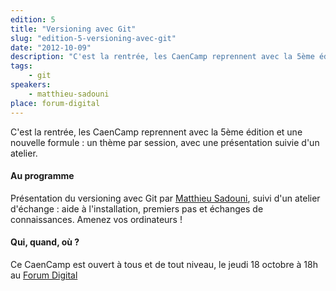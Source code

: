 ```yaml
---
edition: 5
title: "Versioning avec Git"
slug: "edition-5-versioning-avec-git"
date: "2012-10-09"
description: "C'est la rentrée, les CaenCamp reprennent avec la 5ème édition et une nouvelle formule : un thème par session, avec une présentation suivie d'un atelier"
tags:
    - git
speakers:
    - matthieu-sadouni
place: forum-digital
---
```


C'est la rentrée, les CaenCamp reprennent avec la 5ème édition et une nouvelle formule : un thème
par session, avec une présentation suivie d'un atelier.

#### Au programme

Présentation du versioning avec Git par [Matthieu Sadouni](http://twitter.com/msadouni), suivi d'un
atelier d'échange : aide à l'installation, premiers pas et échanges de connaissances. Amenez vos
ordinateurs !

#### Qui, quand, où ?

Ce CaenCamp est ouvert à tous et de tout niveau, le jeudi 18 octobre à 18h au
[Forum Digital](http://www.forum-digital.fr)

